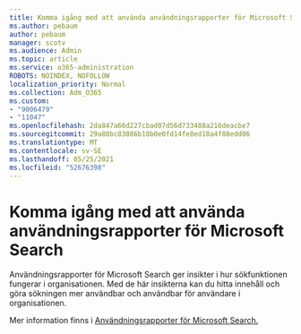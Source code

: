 ```yaml
---
title: Komma igång med att använda användningsrapporter för Microsoft Search
ms.author: pebaum
author: pebaum
manager: scotv
ms.audience: Admin
ms.topic: article
ms.service: o365-administration
ROBOTS: NOINDEX, NOFOLLOW
localization_priority: Normal
ms.collection: Adm_O365
ms.custom:
- "9006479"
- "11047"
ms.openlocfilehash: 2da847a66d227cbad07d56d733488a216deacbe7
ms.sourcegitcommit: 29a88bc83086b18b0e0fd14fe8ed18a4f88edd06
ms.translationtype: MT
ms.contentlocale: sv-SE
ms.lasthandoff: 05/25/2021
ms.locfileid: "52676398"
---
```

# <a name="get-started-with-using-microsoft-search-usage-reports"></a>Komma igång med att använda användningsrapporter för Microsoft Search

Användningsrapporter för Microsoft Search ger insikter i hur sökfunktionen fungerar i organisationen. Med de här insikterna kan du hitta innehåll och göra sökningen mer användbar och användbar för användare i organisationen.

Mer information finns i [Användningsrapporter för Microsoft Search.](https://go.microsoft.com/fwlink/?linkid=2152048)
